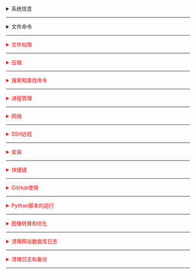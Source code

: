 <details markdown='1'><summary>系统信息</summary>

### 系统信息
- `date` - 显示当前日期和时间。
- `cal` - 显示本月的日历。
- `uptime` - 显示当前的运行时间。
- `w` - 显示谁当前在线。
- `whoami` - 显示当前登录用户。
- `finger <用户>` - 显示有关用户的信息。
- `uname -a` - 显示内核信息。
- `cat /proc/cpuinfo` - 显示 CPU 信息。
- `cat /proc/meminfo` - 显示内存信息。
- `man <命令>` - 显示命令的手册。
- `df` - 显示磁盘使用情况。加上 `-h` 以显示更友好的值。
- `du` - 显示目录空间使用情况。
- `du -hsx * | sort -rh | head -10` - 以人类可读的形式显示目录，按从大到小的顺序排序，总结文件夹大小并显示前 10 个位置。
- `free` - 显示内存和交换空间的使用情况。
- `whereis <应用>` - 显示应用可能的位置。使用 `-b` 查找二进制文件，`-m` 查找手册部分，`-s` 查找源代码。
- `which <应用>` - 显示默认运行的应用程序。
- `lsb_release -a` - 显示发行版信息，`-r` 显示版本号，`-c` 显示代号。
- `cat /etc/os-release` - 显示发行版信息。
- `hostnamectl` - 显示操作系统版本。
- `uname -a` - 显示内核架构。
- `cat /proc/version` - 显示发行版信息。

</details>

---

<details markdown='1'><summary>文件命令</summary>

### 文件命令
- `ls -F` - 显示每个条目后面的指示符，斜杠表示文件夹，星号表示可执行文件，@符号表示别名。
- `ls -lah` - 将文件大小转换为更友好的表示法。
- `ls -t` - 按时间排序。
- `ls -m` - 以逗号分隔。
- `ls -R` - 递归列出。
- `pwd` - 显示当前目录。
- `mkdir` - 创建目录。
- `rm` - 删除文件。
- `rm -r` - 删除目录。
- `rm -f` - 强制删除。
- `cp` - 复制文件。
- `cp -r` - 复制目录。
- `mv` - 移动文件。
- `ln -s` - 创建符号链接。
- `ln -s python_script.py /usr/bin/command` - 创建一个用户命令，执行 Python 脚本，并在系统中被全局识别。
- `touch <文件>` - 创建文件。
- `cat > 文件` - 创建文件，你可以写一些内容保存在该文件中，然后按 Ctrl+D 保存。
- `cat <文件>` - 显示文件内容。
- `cat -n <文件>` - 显示带有行号的文件内容。
- `more` - 逐行显示文件内容。
- `less` - 显示文件内容并允许使用上下箭头在行之间移动。
- `head` - 显示文件的前 10 行。
- `tail` - 显示文件的最后 10 行。
- `tail -f` - 持续显示文件的最后 10 行，跟踪变化。
- `tail -n 15 -f access.log` - 显示并跟踪日志文件的最后 15 行的变化。
- `tail -f access.log | grep 127.0.0.1` - 在访问日志文件中显示并跟踪特定值（在此示例中为 IP 127.0.0.1）的变化。
- `watch tail -n 15 access.log` - 显示日志文件的最后 15 行，并每 2 秒更新输出。
- `watch -n 10 tail -n 15 access.log` - 每 10 秒显示并跟踪最后 15 行的变化。
- `wc` - 计算行数、单词数和字符数。
- `wc -l <文件名>` - 计算文件中的行数。
- `tr` - 在不需要手动进行多个更改的情况下操作文本，类似于 Word 文档中的查找和替换功能。`tr [原始字符串] [要替换的字符串] < 输入文件.txt > 输出文件.txt`
- `sed` - 通常用于从文本中搜索和替换特定的字符串模式。与tr不同，sed可以搜索和替换更具体的字符串，而不仅仅是转换文本中的所有字符。`sed 's/要查找的模式/要替换的模式/g' 输入文件.txt`
    sed -i 's/“/<font color="red">“/g' /storage/emulated/0/Text/*.html
    sed -i 's/”/”<\/font>/g' /storage/emulated/0/Text/*.html
    
- `cut` - 根据分隔符切割，提取指定的部分（列）。
- `cut -d ' ' -f1,3,6 access.log` - 分隔符是空格，显示从第1到第3列的内容。
- `cut -d ' ' -f3 access.log | sort | uniq -c` - 按第3列列出，去重、按字母顺序排序，并计算每个值的数量。
- `nl` - 显示行号，在使用head和tail命令之前很有用。
- `|` - 管道，连接两个或多个命令，例如：`grep 关键词 access.log | head -n 5`

</details>

---

<details markdown='1'><summary>文件权限</summary>

### 文件权限
`chmod <八进制> <文件>` - 将文件的权限更改为八进制数，可以分别为用户、组和其他用户添加：

- 4 - 读取（r）
- 2 - 写入（w）
- 1 - 执行（x）

例如，`chmod 777 文件` 表示为文件提供了对所有用户的读取、写入和执行权限。

</details>

---

<details markdown='1'><summary>压缩</summary>

### 压缩
- `tar cf <文件.tar> <文件>` - 创建一个名为file.tar的tar文件，其中包含指定的文件。
- `tar xf <文件.tar>` - 从file.tar中提取文件。
- `tar czf <文件.tar.gz>` - 创建一个带有Gzip压缩的tar文件。
- `tar xzf <文件.tar.gz>` - 使用Gzip解压缩tar文件。
- `tar cjf <文件.tar.bz2>` - 创建一个带有Bzip2压缩的tar文件。
- `tar xjf <文件.tar.bz2>` - 使用Bzip2解压缩tar文件。
- `gzip <文件>` - 压缩文件并将其重命名为file.gz。
- `gzip -d <文件.gz>` - 将file.gz解压缩为原始文件。
- `7zr a -t7z <存档.7z> /文件夹/` - 从文件夹创建7z存档。您还可以指定文件。
- `7zr a -tzip <存档.zip> /文件夹/` - 从文件夹创建zip存档。您还可以指定文件。
- `7zr e 文件.7z` - 提取7z文件。
- `unrar e 文件.rar </路径>` - 将rar文件提取到指定路径。
- `unrar x 文件.rar` - 提取带有其原始目录结构的rar文件。
- `rar a 文件.rar /文件夹/` - 从文件夹创建rar文件。

</details>

---

<details markdown='1'><summary>搜索和查找命令</summary>

### 搜索和查找命令：
- `grep <模式> <文件>` - 在文件中搜索模式。 `-A NUM` 或 `--after-context=NUM` 会打印匹配行后的NUM行文本。 `-B NUM` 或 `--before-context=NUM` 会打印匹配行前的NUM行文本。
- `grep -r <模式> <目录>` - 在目录中递归搜索模式。
- `<命令> | grep <模式>` - 在命令的输出中搜索模式。
- `locate <文件>` - 查找文件的所有实例。
- `find </路径/> -iname 模式.扩展名` - 在指定路径中搜索具有特定模式和扩展名的文件。 `-type f` 表示文件，`-type d` 表示目录。
- `find </路径/> | grep '单词'` - 在指定路径中搜索文件名中的单词。
- `grep 单词 /路径/文件` - 在文件中搜索单词。
- Midnight Commander有搜索文件和文本的选项。运行mc并按下Alt + Shift +？以打开搜索窗口。

</details>

---

<details markdown='1'><summary>进程管理</summary>

### 进程管理：
- `ps` - 显示你的活动进程。
- `top` - 显示所有运行中的进程。
- `htop` - 控制台进程管理器，你需要安装它。你会喜欢它的。
- `kill <进程ID>` - 终止进程ID为pid的进程。
- `killall <进程名>` - 终止所有名称为name的进程。
- `bg` - 列出/恢复已停止或在后台运行的作业。
- `fg` - 将最近的作业移到前台。

</details>

---

<details markdown='1'><summary>网络</summary>

### 网络：
- `ping <主机>` - 对主机进行ping测试并输出结果。
- `whois <域名>` - 获取域名的whois信息。
- `dig <域名>` - 获取域名的DNS信息。
- `dig -x <主机>` - 反向查找主机。
- `wget <文件>` - 下载文件。
- `wget -c <文件>` - 继续一个已经停止的下载。
- `sudo lsof -i -P -n | grep LISTEN` - 检查开放的端口。
- `sudo netstat -tulpn | grep LISTEN` - 检查开放的端口。
- `sudo ss -tulpn | grep LISTEN` - 检查开放的端口。
- `sudo lsof -i:22` - 检查特定端口，例如22端口。
- `sudo nmap -sTU -O IP-地址` - 检查开放的端口。

</details>

---

<details markdown='1'><summary>SSH远程</summary>

### SSH远程：
- `ssh user@host -p 8022` - 连接到主机，使用用户名user，在8022端口上。
- `ssh-copy-id user@host` - 将你的密钥添加到主机的用户，以启用基于密钥的或无密码登录。

</details>

---

<details markdown='1'><summary>安装</summary>

### 安装

从源代码安装：

```bash
./configure
make
make install
```

从文件安装：

Debian系统（使用`.deb`包）：
```bash
dpkg -i <pkg.deb>  # 安装软件包
```

使用`apt`工具安装依赖（如果有的话）：
```bash
apt install -f
```

RPM系统（使用`.rpm`包）：
```bash
rpm -Uvh <pkg.rpm>  # 安装软件包
```

</details>

---

<details markdown='1'><summary>快捷键</summary>

### 快捷键：
- `Ctrl+C` - 终止当前命令。
- `Ctrl+Z` - 暂停当前命令，使用`fg`在前台恢复或使用`bg`在后台恢复。
- `Ctrl+D` - 注销当前会话，类似于`exit`。
- `Ctrl+W` - 删除当前行的一个单词。
- `Ctrl+U` - 删除整行。
- `Ctrl+R` - 输入以调出最近的命令。
- `!!` - 重复上一条命令。
- `&&` 或 `;` - 用于链接多个命令。
- `/` - 在行末尾单独使用时，用于连接多行。
- `|` - 将一个命令/程序/进程的输出发送到另一个命令/程序/进程进行进一步处理。
- `exit` - 注销当前会话。

</details>

---

<details markdown='1'><summary>GitHub使用</summary>

### GitHub 使用
我主要用它来下载一些脚本并保持其最新状态。

- `git pull <http://some_repo/code.git /opt/code` - 下载/更新本地仓库到最新的提交。

如果你有很多本地仓库，比如在你的 Kali 机器上，并且想要保持它们全部最新，你可以使用 gitup。这个工具是用于一次性更新多个 git 仓库的。你可以在 Debian 上通过 `apt install gitup` 安装它。然后只需运行：

- `gitup /opt/` - 更新位于 /opt 文件夹下的所有 GitHub 仓库。你可以按文件夹或递归方式执行。你还可以为仓库创建书签，比如 `gitup --add ~/repos` 如果你添加了很多仓库，比如 `--add ~/repos/foo ~/repos/bar ~/repos/baz`，你只需使用 `gitup` 命令来更新所有书签而无需指定每个文件夹。

</details>

---

<details markdown='1'><summary>Python脚本的运行</summary>

### Python 脚本的运行很简单。

- `python script.py` - 使用默认的 Python 版本运行 Python 脚本。
- `python2.7 script.py` - 使用指定版本运行 Python 脚本。

要检查你的 Python 版本，只需键入 `python -V`。

在 Kali Linux 中，默认的 Python 版本设置为 3，但一些仍然有效的脚本是用 Python 2 编写的。有时，当我从 GitHub 拉取脚本并为该脚本创建系统别名，以便被系统识别为系统命令时，由于默认的 Python 版本，它会执行错误，例如 golismero。

创建基于脚本的系统命令：`ln -s ${PWD}/golismero.py /usr/bin/golismero`。

现在系统识别 `golismero` 命令，我可以在任何位置运行它。

Python 文件的头部定义了 shebang：`#!/usr/bin/env python`，因此它将作为 Python 3 执行。你可以将其更改为 `#!/usr/bin/env python2.7` 并保存，但你需要记住每次拉取和更新时都要更改。为了避免这个问题，创建一个 shell 脚本，例如：`golismero.sh`，并添加以下内容：

```bash
#!/bin/sh
python2.7 /opt/golismero/golismero.py
```

将其设为可执行：`chmod u+x golismero.sh`，并创建链接：`ln -s /opt/golismero.sh /usr/bin/golismero`。

你还可以全局更改 Python 版本：

```bash
sudo update-alternatives --config python
```

但我不建议这样做。

</details>

---

<details markdown='1'><summary>图像转换和优化</summary>

### 图像转换和优化
批量图像文件转换：

- `mogrify -quality 80% *.jpg` - 将所有 jpg 文件的质量更改为 80%。
- `mogrify -format jpg *.png` - 将所有 png 文件转换为 jpg 文件。
- `mogrify -format jpg -path ./new_folder *.png` - 将所有 png 文件转换为 jpg 文件并保存在 new_folder 中。
- `mogrify -format jpg -resize 50% -path ./new_folder *.png` - 将所有 png 文件转换为 jpg 文件，将它们缩小50%并保存在 new_folder 中。
- `mogrify -quality 85 -format jpg *.png && rm *.png` - 将位于同一文件夹中的所有 png 文件转换为 jpg 文件，将 jpg 文件质量更改为 85%，并在转换后删除源 png 文件。

</details>

---

<details markdown='1'><summary>清理网站数据库日志</summary>

### 清理网站数据库日志

1. 列出所有 MySQL 或 MariaDB 的二进制日志：
    ```bash
    sudo ls -al /var/log/mysql/
    ```
    输出将显示日志列表。例如，最后一个可能是 `mariadb-bin.002345`。

2. 登录到数据库：
    ```bash
    sudo mysql -u root -p
    ```

3. 删除到最后一个日志：
    ```sql
    PURGE BINARY LOGS TO 'mariadb-bin.002345';
    ```
    或者，你也可以使用时间：
    ```sql
    PURGE BINARY LOGS BEFORE '2021-10-01 22:00:00';
    ```

4. 值得设置日志过期时间。在数据库配置文件 `my.cnf` 中，更改以下行的值：
    ```
    expire_logs_days = 5
    ```

这将设置日志的过期时间为 5 天。

</details>

---

<details markdown='1'><summary>清理日志和备份</summary>

### 清理日志和备份

删除所有已压缩的日志文件：
```bash
sudo find /var/log/* -name "*.gz" -exec rm -f {} \;
```
该命令查找所有已压缩的日志文件并删除它们。在“搜索”部分中，我描述了 `find` 命令，现在你可以在实际案例中看到它的使用。

- `-name "FILE-TO-FIND"` - 文件模式。
- `-exec rm -rf {} \;` - 删除所有与文件模式匹配的文件。

另一个示例是查找 `.bak` 文件并在用户确认后删除它们：
```bash
find . -type f -name "*.bak" -exec rm -i {} \;
```

删除备份文件夹中 15 天前的文件：
```bash
find /home/user/backup/* -mtime +15 -exec rm {} \;
```

</details>

---
